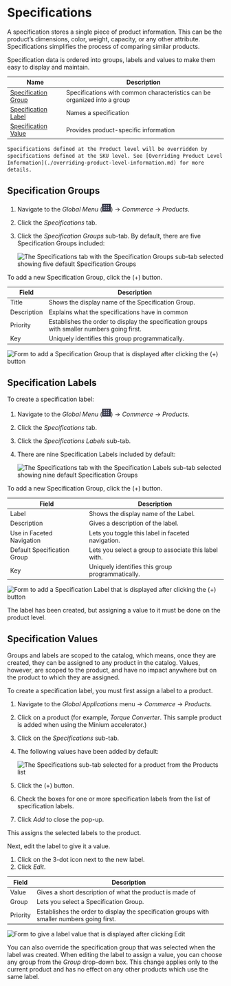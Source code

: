 # Specifications

A specification stores a single piece of product information. This can be the product’s dimensions, color, weight, capacity, or any other attribute. Specifications simplifies the process of comparing similar products.

Specification data is ordered into groups, labels and values to make them easy to display and maintain. 

| Name | Description |
| --- | --- |
| [Specification Group](#specification-groups) | Specifications with common characteristics can be organized into a group |
| [Specification Label](#specification-labels) | Names a specification |
| [Specification Value](#specification-values) | Provides product-specific information |

```{note}
Specifications defined at the Product level will be overridden by specifications defined at the SKU level. See [Overriding Product Level Information](./overriding-product-level-information.md) for more details.
``` 

## Specification Groups

1. Navigate to the _Global Menu_ (![Applications Menu icon](../../../images/icon-applications-menu.png)) → _Commerce_ → _Products_.
1. Click the _Specifications_ tab.
1. Click the _Specification Groups_ sub-tab. By default, there are five Specification Groups included:

    ![The Specifications tab with the Specification Groups sub-tab selected showing five default Specification Groups](./specifications/images/01.png)

To add a new Specification Group, click the (+) button.

| Field | Description |
| --- | --- |
| Title | Shows the display name of the Specification Group. |
| Description | Explains what the specifications have in common |
| Priority | Establishes the order to display the specification groups with smaller numbers going first. |
| Key | Uniquely identifies this group programmatically. |

![Form to add a Specification Group that is displayed after clicking the (+) button](./specifications/images/02.png)

## Specification Labels

To create a specification label:

1. Navigate to the _Global Menu_ (![Applications Menu icon](../../../images/icon-applications-menu.png)) → _Commerce_ → _Products_.
1. Click the _Specifications_ tab.
1. Click the _Specifications Labels_ sub-tab.
1. There are nine Specification Labels included by default:

    ![The Specifications tab with the Specification Labels sub-tab selected showing nine default Specification Groups](./specifications/images/03.png)

To add a new Specification Group, click the (+) button.

| Field | Description |
| --- | --- |
| Label | Shows the display name of the Label. |
| Description | Gives a description of the label. |
| Use in Faceted Navigation | Lets you toggle this label in faceted navigation. |
| Default Specification Group | Lets you select a group to associate this label with. |
| Key | Uniquely identifies this group programmatically. |

![Form to add a Specification Label that is displayed after clicking the (+) button](./specifications/images/04.png)

The label has been created, but assigning a value to it must be done on the product level.

## Specification Values

 Groups and labels are scoped to the catalog, which means, once they are created, they can be assigned to any product in the catalog. Values, however, are scoped to the product, and have no impact anywhere but on the product to which they are assigned.

 To create a specification label, you must first assign a label to a product.

1. Navigate to the _Global Applications_ menu → _Commerce_ → _Products_.
1. Click on a product (for example, _Torque Converter_. This sample product is added when using the Minium accelerator.)
1. Click on the _Specifications_ sub-tab.
1. The following values have been added by default:

    ![The Specifications sub-tab selected for a product from the Products list](./specifications/images/05.png)

1. Click the (+) button.
1. Check the boxes for one or more specification labels from the list of specification labels.
1. Click _Add_ to close the pop-up.

This assigns the selected labels to the product.

Next, edit the label to give it a value.

1. Click on the 3-dot icon next to the new label.
1. Click _Edit_.

|Field | Description |
|----- | --------- |
| Value | Gives a short description of what the product is made of |
| Group | Lets you select a Specification Group. |
| Priority | Establishes the order to display the specification groups with smaller numbers going first. |

![Form to give a label value that is displayed after clicking Edit](./specifications/images/06.png)

You can also override the specification group that was selected when the label was created. When editing the label to assign a value, you can choose any group from the _Group_ drop-down box. This change applies only to the current product and has no effect on any other products which use the same label.
